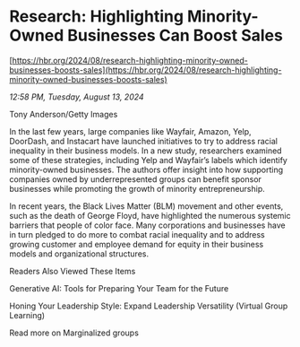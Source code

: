 # Research: Highlighting Minority-Owned Businesses Can Boost Sales

[https://hbr.org/2024/08/research-highlighting-minority-owned-businesses-boosts-sales](https://hbr.org/2024/08/research-highlighting-minority-owned-businesses-boosts-sales)

*12:58 PM, Tuesday, August 13, 2024*

Tony Anderson/Getty Images

In the last few years, large companies like Wayfair, Amazon, Yelp, DoorDash, and Instacart have launched initiatives to try to address racial inequality in their business models. In a new study, researchers examined some of these strategies, including Yelp and Wayfair’s labels which identify minority-owned businesses. The authors offer insight into how supporting companies owned by underrepresented groups can benefit sponsor businesses while promoting the growth of minority entrepreneurship.

In recent years, the Black Lives Matter (BLM) movement and other events, such as the death of George Floyd, have highlighted the numerous systemic barriers that people of color face. Many corporations and businesses have in turn pledged to do more to combat racial inequality and to address growing customer and employee demand for equity in their business models and organizational structures.

Readers Also Viewed These Items

Generative AI: Tools for Preparing Your Team for the Future

Honing Your Leadership Style: Expand Leadership Versatility (Virtual Group Learning)

Read more on Marginalized groups

